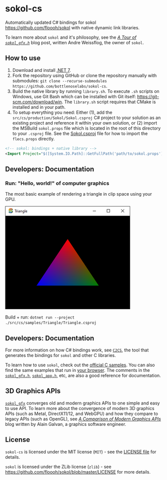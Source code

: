 # sokol-cs

Automatically updated C# bindings for sokol https://github.com/floooh/sokol with native dynamic link libraries.

To learn more about `sokol` and it's philosophy, see the [*A Tour of `sokol_gfx.h`*](https://floooh.github.io/2017/07/29/sokol-gfx-tour.html) blog post, written Andre Weissflog, the owner of `sokol`. 

## How to use

1. Download and install [.NET 7](https://dotnet.microsoft.com/download).
2. Fork the repository using GitHub or clone the repository manually with submodules: `git clone --recurse-submodules https://github.com/bottlenoselabs/sokol-cs`.
3. Build the native library by running `library.sh`. To execute `.sh` scripts on Windows, use Git Bash which can be installed with Git itself: https://git-scm.com/download/win. The `library.sh` script requires that CMake is installed and in your path.
4. To setup everything you need: Either (1), add the `src/cs/production/Sokol/Sokol.csproj` C# project to your solution as an existing project and reference it within your own solution, or (2) import the MSBuild `sokol.props` file which is located in the root of this directory to your `.csproj` file. See the [Sokol.csproj](src/cs/production/Sokol/Sokol.csproj) file for how to import the `flecs.props` directly.
```xml
<!-- sokol: bindings + native library -->
<Import Project="$([System.IO.Path]::GetFullPath('path/to/sokol.props'))" />
```

## Developers: Documentation

### Run: "Hello, world!" of computer graphics

The most basic example of rendering a triangle in clip space using your GPU.

![Triangle](docs/images/1-triangle.png)

Build + run: `dotnet run --project ./src/cs/samples/Triangle/Triangle.csproj`

## Developers: Documentation

For more information on how C# bindings work, see [`C2CS`](https://github.com/lithiumtoast/c2cs), the tool that generates the bindings for `sokol` and other C libraries.

To learn how to use `sokol`, check out the [official C samples](https://github.com/floooh/sokol-samples). You can also find the same examples that run in [your browser](https://floooh.github.io/sokol-html5/index.html). The comments in the [`sokol_gfx.h`](https://github.com/floooh/sokol/blob/master/sokol_gfx.h), [`sokol_app.h`](https://github.com/floooh/sokol/blob/master/sokol_app.h), etc, are also a good reference for documentation.

## 3D Graphics APIs

[`sokol_gfx`](https://github.com/floooh/sokol#sokol_gfxh) converges old and modern graphics APIs to one simple and easy to use API. To learn more about the convergence of modern 3D graphics APIs (such as Metal, DirectX11/12, and WebGPU) and how they compare to legacy APIs (such as OpenGL), see *[A Comparison of Modern Graphics APIs](https://alain.xyz/blog/comparison-of-modern-graphics-apis)* blog written by Alain Galvan, a graphics software engineer.

## License

`sokol-cs` is licensed under the MIT license (`MIT`) - see the [LICENSE file](LICENSE) for details.

`sokol` is licensed under the ZLib license (`zlib`) - see https://github.com/floooh/sokol/blob/master/LICENSE for more details.
